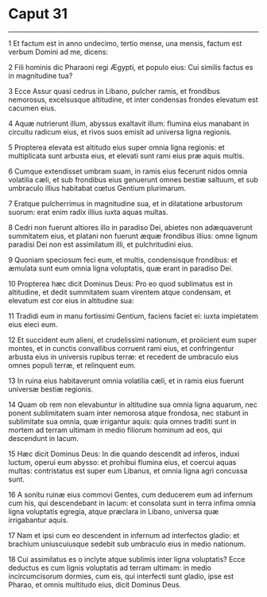 # Caput 31

***

1 Et factum est in anno undecimo, tertio mense, una mensis, factum est verbum Domini ad me, dicens:

2 Fili hominis dic Pharaoni regi Ægypti, et populo eius: Cui similis factus es in magnitudine tua?

3 Ecce Assur quasi cedrus in Libano, pulcher ramis, et frondibus nemorosus, excelsusque altitudine, et inter condensas frondes elevatum est cacumen eius.

4 Aquæ nutrierunt illum, abyssus exaltavit illum: flumina eius manabant in circuitu radicum eius, et rivos suos emisit ad universa ligna regionis.

5 Propterea elevata est altitudo eius super omnia ligna regionis: et multiplicata sunt arbusta eius, et elevati sunt rami eius præ aquis multis.

6 Cumque extendisset umbram suam, in ramis eius fecerunt nidos omnia volatilia cæli, et sub frondibus eius genuerunt omnes bestiæ saltuum, et sub umbraculo illius habitabat cœtus Gentium plurimarum.

7 Eratque pulcherrimus in magnitudine sua, et in dilatatione arbustorum suorum: erat enim radix illius iuxta aquas multas.

8 Cedri non fuerunt altiores illo in paradiso Dei, abietes non adæquaverunt summitatem eius, et platani non fuerunt æquæ frondibus illius: omne lignum paradisi Dei non est assimilatum illi, et pulchritudini eius.

9 Quoniam speciosum feci eum, et multis, condensisque frondibus: et æmulata sunt eum omnia ligna voluptatis, quæ erant in paradiso Dei.

10 Propterea hæc dicit Dominus Deus: Pro eo quod sublimatus est in altitudine, et dedit summitatem suam virentem atque condensam, et elevatum est cor eius in altitudine sua:

11 Tradidi eum in manu fortissimi Gentium, faciens faciet ei: iuxta impietatem eius eieci eum.

12 Et succident eum alieni, et crudelissimi nationum, et proiicient eum super montes, et in cunctis convallibus corruent rami eius, et confringentur arbusta eius in universis rupibus terræ: et recedent de umbraculo eius omnes populi terræ, et relinquent eum.

13 In ruina eius habitaverunt omnia volatilia cæli, et in ramis eius fuerunt universæ bestiæ regionis.

14 Quam ob rem non elevabuntur in altitudine sua omnia ligna aquarum, nec ponent sublimitatem suam inter nemorosa atque frondosa, nec stabunt in sublimitate sua omnia, quæ irrigantur aquis: quia omnes traditi sunt in mortem ad terram ultimam in medio filiorum hominum ad eos, qui descendunt in lacum.

15 Hæc dicit Dominus Deus: In die quando descendit ad inferos, induxi luctum, operui eum abysso: et prohibui flumina eius, et coercui aquas multas: contristatus est super eum Libanus, et omnia ligna agri concussa sunt.

16 A sonitu ruinæ eius commovi Gentes, cum deducerem eum ad infernum cum his, qui descendebant in lacum: et consolata sunt in terra infima omnia ligna voluptatis egregia, atque præclara in Libano, universa quæ irrigabantur aquis.

17 Nam et ipsi cum eo descendent in infernum ad interfectos gladio: et brachium uniuscuiusque sedebit sub umbraculo eius in medio nationum.

18 Cui assimilatus es o inclyte atque sublimis inter ligna voluptatis? Ecce deductus es cum lignis voluptatis ad terram ultimam: in medio incircumcisorum dormies, cum eis, qui interfecti sunt gladio, ipse est Pharao, et omnis multitudo eius, dicit Dominus Deus.

